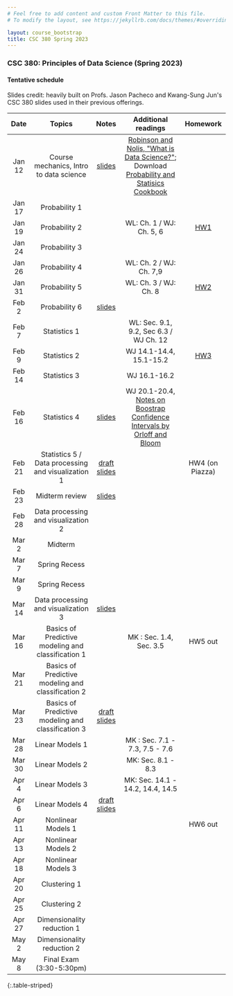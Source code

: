 ```yaml
---
# Feel free to add content and custom Front Matter to this file.
# To modify the layout, see https://jekyllrb.com/docs/themes/#overriding-theme-defaults

layout: course_bootstrap
title: CSC 380 Spring 2023
---
```


### CSC 380: Principles of Data Science (Spring 2023)

#### Tentative schedule

Slides credit: heavily built on Profs. Jason Pacheco and Kwang-Sung Jun's CSC 380 slides used in their previous offerings. 

|  Date  |                       Topics                       |                                            Notes                                             |                                                                                        Additional readings                                                                                        |                             Homework                             |
|:------:|:--------------------------------------------------:|:--------------------------------------------------------------------------------------------:|:-------------------------------------------------------------------------------------------------------------------------------------------------------------------------------------------------:|:----------------------------------------------------------------:|
| Jan 12 |      Course mechanics, Intro to data science       |        [slides](https://zcc1307.github.io/csc380-sp23/Slides/23s380%2001%20intro.pdf)        | [Robinson and Nolis, "What is Data Science?"](http://www.pachecoj.com/courses/csc380_fall21/doc/what_is_data_science.pdf); Download [Probability and Statisics Cookbook](http://statistics.zone/) |                                                                  | 
| Jan 17 |                   Probability 1                    |                                                                                              |                                                                                                                                                                                                   |                                                                  | 
| Jan 19 |                   Probability 2                    |                                                                                              |                                                                                     WL: Ch. 1 / WJ: Ch. 5, 6                                                                                      | [HW1](https://zcc1307.github.io/csc380-sp23/hws/CSC_380_HW1.pdf) | 
| Jan 24 |                   Probability 3                    |                                                                                              |                                                                                                                                                                                                   |                                                                  |  | 
| Jan 26 |                   Probability 4                    |                                                                                              |                                                                                      WL: Ch. 2 / WJ: Ch. 7,9                                                                                      |                                                                  |  | 
| Jan 31 |                   Probability 5                    |                                                                                              |                                                                                       WL: Ch. 3 / WJ: Ch. 8                                                                                       | [HW2](https://zcc1307.github.io/csc380-sp23/hws/CSC_380_HW2.pdf) |  | 
| Feb 2  |                   Probability 6                    |  [slides](https://zcc1307.github.io/csc380-sp23/Slides/23s380%2002%20probability_draft.pdf)  |                                                                                                                                                                                                   |                                                                  |  | 
| Feb 7  |                    Statistics 1                    |                                                                                              |                                                                              WL: Sec. 9.1, 9.2, Sec 6.3 / WJ Ch. 12                                                                               |                                                                  |  | 
| Feb 9  |                    Statistics 2                    |                                                                                              |                                                                                      WJ 14.1-14.4, 15.1-15.2                                                                                      | [HW3](https://zcc1307.github.io/csc380-sp23/hws/CSC_380_HW3.pdf) | 
| Feb 14 |                    Statistics 3                    |                                                                                              |                                                                                           WJ 16.1-16.2                                                                                            |                                                                  | 
| Feb 16 |                    Statistics 4                    |  [slides](https://zcc1307.github.io/csc380-sp23/Slides/23s380%2003%20statistics_draft.pdf)   |                                  WJ 20.1-20.4, [Notes on Boostrap Confidence Intervals by Orloff and Bloom](https://math.mit.edu/~dav/05.dir/class24-prep-a.pdf)                                  |                                                                  | 
| Feb 21 | Statistics 5 / Data processing and visualization 1 |  [draft slides](https://zcc1307.github.io/csc380-sp23/Slides/23s380%2004%20data_draft.pdf)   |                                                                                                                                                                                                   |                         HW4 (on Piazza)                          | 
| Feb 23 |                   Midterm review                   |      [slides](https://zcc1307.github.io/csc380-sp23/Slides/23s380%20midterm_review.pdf)      |                                                                                                                                                                                                   |                                                                  | 
| Feb 28 |        Data processing and visualization 2         |                                                                                              |                                                                                                                                                                                                   |                                                                  | 
| Mar 2  |                      Midterm                       |                                                                                              |                                                                                                                                                                                                   |                                                                  | 
| Mar 7  |                   Spring Recess                    |                                                                                              |                                                                                                                                                                                                   |                                                                  | 
| Mar 9  |                   Spring Recess                    |                                                                                              |                                                                                                                                                                                                   |                                                                  | 
| Mar 14 |        Data processing and visualization 3         |        [slides](https://zcc1307.github.io/csc380-sp23/Slides/23s380%2004%20data.pdf)         |                                                                                                                                                                                                   |                                                                  | 
| Mar 16 | Basics of Predictive modeling and classification 1 |                                                                                              |                                                                                      MK : Sec. 1.4, Sec. 3.5                                                                                      |                             HW5 out                              | 
| Mar 21 | Basics of Predictive modeling and classification 2 |                                                                                              |                                                                                                                                                                                                   |                                                                  | 
| Mar 23 | Basics of Predictive modeling and classification 3 | [draft slides](https://zcc1307.github.io/csc380-sp23/Slides/23s380%2006%20mlintro_draft.pdf) |                                                                                                                                                                                                   |                                                                  | 
| Mar 28 |                  Linear Models 1                   |   |                                                                                  MK : Sec. 7.1 - 7.3, 7.5 - 7.6                                                                                   |                                                                  | 
| Mar 30 |                  Linear Models 2                   |                                                                                              |                                                                                        MK: Sec. 8.1 - 8.3                                                                                         |                                                                  | 
| Apr 4  |                  Linear Models 3                   |                                                                                              |                                                                                 MK: Sec. 14.1 - 14.2, 14.4, 14.5                                                                                  |                                                                  | 
| Apr 6  |                  Linear Models 4                   | [draft slides](https://zcc1307.github.io/csc380-sp23/Slides/23s380%2008%20linearmodels.pdf) |                                                                                                                                                                                                   |                                                                  | 
| Apr 11 |                 Nonlinear Models 1                 |                                                                                              |                                                                                                                                                                                                   |                             HW6 out                              | 
| Apr 13 |                 Nonlinear Models 2                 |                                                                                              |                                                                                                                                                                                                   |                                                       | 
| Apr 18 |                 Nonlinear Models 3                 |                                                                                              |                                                                                                                                                                                                   |                                                                  | 
| Apr 20 |                    Clustering 1                    |                                                                                              |                                                                                                                                                                                                   |                                                                  | 
| Apr 25 |                    Clustering 2                    |                                                                                              |                                                                                                                                                                                                   |                                                                  | 
| Apr 27 |             Dimensionality reduction 1             |                                                                                              |                                                                                                                                                                                                   |                                                                  | 
| May 2  |             Dimensionality reduction 2             |                                                                                              |                                                                                                                                                                                                   |                                                                  | 
| May 8  |              Final Exam (3:30-5:30pm)              |                                                                                              |                                                                                                                                                                                                   |                                                                  | 
{:.table-striped}
